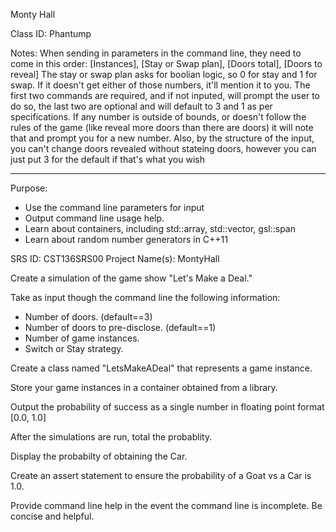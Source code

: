 Monty Hall

Class ID: Phantump

Notes: When sending in parameters in the command line, they need to come in this order: [Instances], [Stay or Swap plan], [Doors total], [Doors to reveal]
The stay or swap plan asks for boolian logic, so 0 for stay and 1 for swap. If it doesn't get either of those numbers, it'll mention it to you.
The first two commands are required, and if not inputed, will prompt the user to do so, the last two are optional and will default to 3 and 1 as per specifications.
If any number is outside of bounds, or doesn't follow the rules of the game (like reveal more doors than there are doors) it will note that and prompt you for a new number.
Also, by the structure of the input, you can't change doors revealed without stateing doors, however you can just put 3 for the default if that's what you wish

---

Purpose: 

- Use the command line parameters for input
- Output command line usage help. 
- Learn about containers, including std::array, std::vector, gsl::span
- Learn about random number generators in C++11

SRS ID: CST136SRS00
Project Name(s): MontyHall

Create a simulation of the game show "Let's Make a Deal."

Take as input though the command line the following information:

- Number of doors. (default==3)
- Number of doors to pre-disclose. (default==1)
- Number of game instances.
- Switch or Stay strategy.

Create a class named "LetsMakeADeal" that represents a game instance. 

Store your game instances in a container obtained from a library. 

Output the probability of success as a single number in floating point format [0.0, 1.0]

After the simulations are run, total the probablity.

Display the probabilty of obtaining the Car.

Create an assert statement to ensure the probability of a Goat vs a Car is 1.0. 

Provide command line help in the event the command line is incomplete. Be concise and helpful. 
